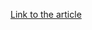 [Link to the article](https://blog.sucuri.net/2024/07/attackers-abuse-swap-file-to-steal-credit-cards.html)
